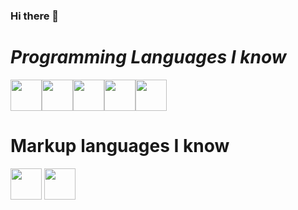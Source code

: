### Hi there 👋

# *Programming Languages I know*
<img src="https://upload.wikimedia.org/wikipedia/commons/thumb/c/c3/Python-logo-notext.svg/768px-Python-logo-notext.svg.png" width="50px"><img src="https://upload.wikimedia.org/wikipedia/commons/thumb/9/99/Unofficial_JavaScript_logo_2.svg/480px-Unofficial_JavaScript_logo_2.svg.png" width="50px"><img src="https://upload.wikimedia.org/wikipedia/commons/thumb/d/d5/CSS3_logo_and_wordmark.svg/1200px-CSS3_logo_and_wordmark.svg.png" width="50px"><img src="https://upload.wikimedia.org/wikipedia/commons/thumb/7/7a/C_Sharp_logo.svg/1200px-C_Sharp_logo.svg.png" width="50px"><img src="https://www.php.net/images/logos/new-php-logo.svg" width="50px">

# Markup languages I know
<img src="https://cdn.freebiesupply.com/logos/large/2x/html5-logo-png-transparent.png" width="50px">
<img src="https://upload.wikimedia.org/wikipedia/commons/thumb/4/48/Markdown-mark.svg/1200px-Markdown-mark.svg.png" width="50px">
<!--
**Awesomered989/Awesomered989** is a ✨ _special_ ✨ repository because its `README.md` (this file) appears on your GitHub profile.

Here are some ideas to get you started:

- 🔭 I’m currently working on ...
- 🌱 I’m currently learning ...
- 👯 I’m looking to collaborate on ...
- 🤔 I’m looking for help with ...
- 💬 Ask me about ...
- 📫 How to reach me: ...
- 😄 Pronouns: ...
- ⚡ Fun fact: ...
-->
